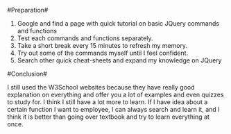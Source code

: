 #Preparation#

1. Google and find a page with quick tutorial on basic JQuery commands and functions
2. Test each commands and functions separately.
3. Take a short break every 15 minutes to refresh my memory.
4. Try out some of the commands myself until I feel confident.
5. Search other quick cheat-sheets and expand my knowledge on JQuery

#Conclusion#

I still used the W3School websites because they have really good explanation on everything and offer you a lot of examples and even quizzes to study for. I think I still have a lot more to learn. If I have idea about a certain function I want to employee, I can always search and learn it, and I think it is better than going over textbook and try to learn everything at once.